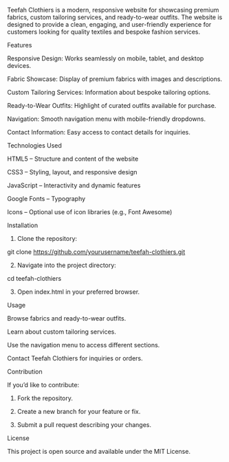 Teefah Clothiers is a modern, responsive website for showcasing premium fabrics, custom tailoring services, and ready-to-wear outfits. The website is designed to provide a clean, engaging, and user-friendly experience for customers looking for quality textiles and bespoke fashion services.

Features

Responsive Design: Works seamlessly on mobile, tablet, and desktop devices.

Fabric Showcase: Display of premium fabrics with images and descriptions.

Custom Tailoring Services: Information about bespoke tailoring options.

Ready-to-Wear Outfits: Highlight of curated outfits available for purchase.

Navigation: Smooth navigation menu with mobile-friendly dropdowns.

Contact Information: Easy access to contact details for inquiries.


Technologies Used

HTML5 – Structure and content of the website

CSS3 – Styling, layout, and responsive design

JavaScript – Interactivity and dynamic features

Google Fonts – Typography

Icons – Optional use of icon libraries (e.g., Font Awesome)


Installation

1. Clone the repository:

git clone https://github.com/yourusername/teefah-clothiers.git


2. Navigate into the project directory:

cd teefah-clothiers


3. Open index.html in your preferred browser.



Usage

Browse fabrics and ready-to-wear outfits.

Learn about custom tailoring services.

Use the navigation menu to access different sections.

Contact Teefah Clothiers for inquiries or orders.


Contribution

If you’d like to contribute:

1. Fork the repository.


2. Create a new branch for your feature or fix.


3. Submit a pull request describing your changes.



License

This project is open source and available under the MIT License.
